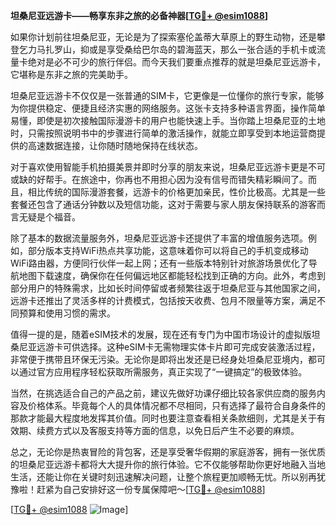 **坦桑尼亚远游卡——畅享东非之旅的必备神器[[TG💪+ @esim1088](https://t.me/s/esim1088)]**

如果你计划前往坦桑尼亚，无论是为了探索塞伦盖蒂大草原上的野生动物，还是攀登乞力马扎罗山，抑或是享受桑给巴尔岛的碧海蓝天，那么一张合适的手机卡或流量卡绝对是必不可少的旅行伴侣。而今天我们要重点推荐的就是坦桑尼亚远游卡，它堪称是东非之旅的完美助手。

坦桑尼亚远游卡不仅仅是一张普通的SIM卡，它更像是一位懂你的旅行专家，能够为你提供稳定、便捷且经济实惠的网络服务。这张卡支持多种语言界面，操作简单易懂，即使是初次接触国际漫游卡的用户也能快速上手。当你踏上坦桑尼亚的土地时，只需按照说明书中的步骤进行简单的激活操作，就能立即享受到本地运营商提供的高速数据连接，让你随时随地保持在线状态。

对于喜欢使用智能手机拍摄美景并即时分享的朋友来说，坦桑尼亚远游卡更是不可或缺的好帮手。在旅途中，你再也不用担心因为没有信号而错失精彩瞬间了。而且，相比传统的国际漫游套餐，远游卡的价格更加亲民，性价比极高。尤其是一些套餐还包含了通话分钟数以及短信功能，这对于需要与家人朋友保持联系的游客而言无疑是个福音。

除了基本的数据流量服务外，坦桑尼亚远游卡还提供了丰富的增值服务选项。例如，部分版本支持WiFi热点共享功能，这意味着你可以将自己的手机变成移动WiFi路由器，方便同行伙伴一起上网；还有一些版本特别针对旅游场景优化了导航地图下载速度，确保你在任何偏远地区都能轻松找到正确的方向。此外，考虑到部分用户的特殊需求，比如长时间停留或者频繁往返于坦桑尼亚与其他国家之间，远游卡还推出了灵活多样的计费模式，包括按天收费、包月不限量等方案，满足不同预算和使用习惯的需求。

值得一提的是，随着eSIM技术的发展，现在还有专门为中国市场设计的虚拟版坦桑尼亚远游卡可供选择。这种eSIM卡无需物理实体卡片即可完成安装激活过程，非常便于携带且环保无污染。无论你是即将出发还是已经身处坦桑尼亚境内，都可以通过官方应用程序轻松获取所需服务，真正实现了“一键搞定”的极致体验。

当然，在挑选适合自己的产品之前，建议先做好功课仔细比较各家供应商的服务内容及价格体系。毕竟每个人的具体情况都不尽相同，只有选择了最符合自身条件的那款才能最大程度地发挥其价值。同时也要注意查看相关条款细则，尤其是关于有效期、续费方式以及客服支持等方面的信息，以免日后产生不必要的麻烦。

总之，无论你是热衷冒险的背包客，还是享受奢华假期的家庭游客，拥有一张优质的坦桑尼亚远游卡都将大大提升你的旅行体验。它不仅能够帮助你更好地融入当地生活，还能让你在关键时刻迅速解决问题，让整个旅程更加顺畅无忧。所以别再犹豫啦！赶紧为自己安排好这一份专属保障吧～[[TG💪+ @esim1088](https://t.me/s/esim1088)]

[[TG💪+ @esim1088](https://t.me/s/esim1088) ![Image](https://i.postimg.cc/4NQfJmqS/Snipaste-2025-05-13-00-14-12.png)]